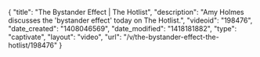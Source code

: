 {
    "title": "The Bystander Effect | The Hotlist",
    "description": "Amy Holmes discusses the 'bystander effect' today on The Hotlist.",
    "videoid": "198476",
    "date_created": "1408046569",
    "date_modified": "1418181882",
    "type": "captivate",
    "layout": "video",
    "url": "\/v\/the-bystander-effect-the-hotlist\/198476"
}